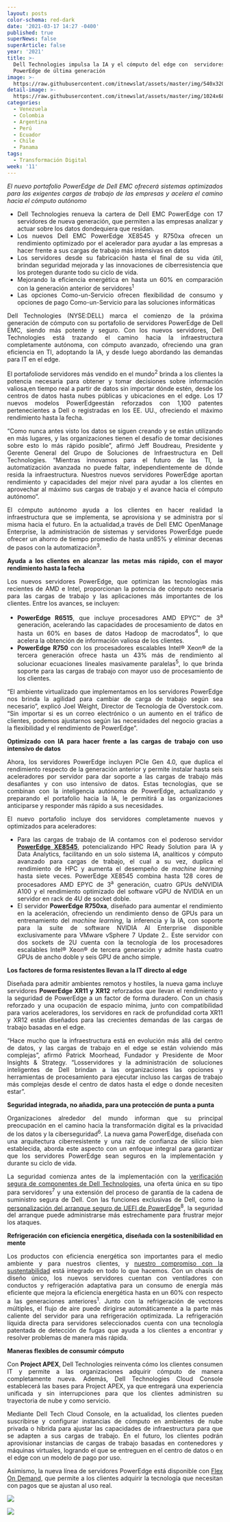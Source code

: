 ```yaml
---
layout: posts
color-schema: red-dark
date: '2021-03-17 14:27 -0400'
published: true
superNews: false
superArticle: false
year: '2021'
title: >-
  Dell Technologies impulsa la IA y el cómputo del edge con  servidores
  PowerEdge de última generación
image: >-
  https://raw.githubusercontent.com/itnewslat/assets/master/img/540x320/Poweredge-p.jpg
detail-image: >-
  https://raw.githubusercontent.com/itnewslat/assets/master/img/1024x680/Poweredge-g.jpg
categories:
  - Venezuela
  - Colombia
  - Argentina
  - Perú
  - Ecuador
  - Chile
  - Panama
tags:
  - Transformación Digital
week: '11'
---
```

<p style="text-align: justify;"><strong> </strong><em>El nuevo portafolio </em><em>PowerEdge de Dell EMC ofrecerá sistemas optimizados para las exigentes cargas de trabajo de las empresas y acelera el camino hacia el </em><em>cómputo</em><em> autónomo</em></p>

<ul style="text-align: justify;">
	<li>Dell Technologies renueva la cartera de Dell EMC PowerEdge con 17 servidores de nueva generación, que permiten a las empresas analizar y actuar sobre los datos dondequiera que residan.</li>
	<li>Los nuevos Dell EMC PowerEdge XE8545 y R750xa ofrecen un rendimiento optimizado por el acelerador para ayudar a las empresas a hacer frente a sus cargas de trabajo más intensivas en datos</li>
	<li>Los servidores desde su fabricación hasta el final de su vida útil, brindan seguridad mejorada y las innovaciones de ciberresistencia que los protegen durante todo su ciclo de vida.</li>
	<li>Mejorando la eficiencia energética en hasta un 60% en comparación con la generación anterior de servidores<sup>1</sup></li>
	<li>Las opciones Como-un-Servicio ofrecen flexibilidad de consumo y opciones de pago Como-un-Servicio para las soluciones informáticas</li>
</ul>
<p style="text-align: justify;">Dell Technologies (NYSE:DELL) marca el comienzo de la próxima generación de cómputo con su portafolio de servidores PowerEdge de Dell EMC, siendo más potente y seguro. Con los nuevos servidores, Dell Technologies está trazando el camino hacia la infraestructura completamente autónoma, con cómputo avanzado, ofreciendo una gran eficiencia en TI, adoptando la IA, y desde luego abordando las demandas para IT en el edge.</p>
<p style="text-align: justify;">El portafoliode servidores más vendido en el mundo<sup>2</sup> brinda a los clientes la potencia necesaria para obtener y tomar decisiones sobre información valiosa,en tiempo real a partir de datos sin importar dónde estén, desde los centros de datos hasta nubes públicas y ubicaciones en el edge. Los 17 nuevos modelos PowerEdgeestán reforzados con 1,100 patentes pertenecientes a Dell o registradas en los EE. UU., ofreciendo el máximo rendimiento hasta la fecha.</p>
<p style="text-align: justify;">“Como nunca antes visto los datos se siguen creando y se están utilizando en más lugares, y las organizaciones tienen el desafío de tomar decisiones sobre esto lo más rápido posible”, afirmó Jeff Boudreau, Presidente y Gerente General del Grupo de Soluciones de Infraestructura en Dell Technologies. “Mientras innovamos para el futuro de las TI, la automatización avanzada no puede faltar, independientemente de dónde resida la infraestructura. Nuestros nuevos servidores PowerEdge aportan rendimiento y capacidades del mejor nivel para ayudar a los clientes en aprovechar al máximo sus cargas de trabajo y el avance hacia el cómputo autónomo”.</p>
<p style="text-align: justify;">El cómputo autónomo ayuda a los clientes en hacer realidad la infraestructura que se implementa, se aprovisiona y se administra por sí misma hacia el futuro. En la actualidad,a través de Dell EMC OpenManage Enterprise,  la administración de sistemas y servidores PowerEdge puede ofrecer un ahorro de tiempo promedio de hasta un85% y eliminar decenas de pasos con la automatización<sup>3</sup>.</p>
<p style="text-align: justify;"><strong>A</strong><strong>yuda a los clientes </strong><strong>en</strong><strong> alcanzar las metas más rápido</strong><strong>, con el</strong><strong> mayor rendimiento hasta la fecha </strong></p>
<p style="text-align: justify;">Los nuevos servidores PowerEdge, que optimizan las tecnologías más recientes de AMD e Intel, proporcionan la potencia de cómputo necesaria para las cargas de trabajo y las aplicaciones más importantes de los clientes. Entre los avances, se incluyen:</p>

<ul style="text-align: justify;">
	<li><strong>PowerEdge R6515</strong>, que incluye procesadores AMD EPYC™ de 3<sup>a</sup> generación, acelerando las capacidades de procesamiento de datos en hasta un 60% en bases de datos Hadoop de macrodatos<sup>4</sup>, lo que acelera la obtención de información valiosa de los clientes.</li>
	<li><strong>PowerEdge R750</strong> con los procesadores escalables Intel® Xeon® de la tercera generación ofrece hasta un 43% más de rendimiento al solucionar ecuaciones lineales masivamente paralelas<sup>5</sup>, lo que brinda soporte para las cargas de trabajo con mayor uso de procesamiento de los clientes.</li>
</ul>
<p style="text-align: justify;">“El ambiente virtualizado que implementamos en los servidores PowerEdge nos brinda la agilidad para cambiar de carga de trabajo según sea necesario”, explicó Joel Weight, Director de Tecnología de Overstock.com. “Sin importar si es un correo electrónico o un aumento en el tráfico de clientes, podemos ajustarnos según las necesidades del negocio gracias a la flexibilidad y el rendimiento de PowerEdge”.</p>
<p style="text-align: justify;"><strong>Optimizado con IA para hacer frente a las cargas de trabajo con uso intensivo de datos</strong></p>
<p style="text-align: justify;">Ahora, los servidores PowerEdge incluyen PCIe Gen 4.0, que duplica el rendimiento respecto de la generación anterior y permite instalar hasta seis aceleradores por servidor para dar soporte a las cargas de trabajo más desafiantes y con uso intensivo de datos. Estas tecnologías, que se combinan con la inteligencia autónoma de PowerEdge, actualizando y preparando el portafolio hacia la IA, le permitirá a las organizaciones anticiparse y responder más rápido a sus necesidades.</p>
<p style="text-align: justify;">El nuevo portafolio incluye dos servidores completamente nuevos y optimizados para aceleradores:</p>

<ul style="text-align: justify;">
	<li>Para las cargas de trabajo de IA contamos con el poderoso servidor <a href="https://www.delltechnologies.com/en-us/servers/specialty-servers/poweredge-xe-servers.htm"><strong>PowerEdge</strong> <strong>XE8545</strong></a>, potencializando HPC Ready Solution para IA y Data Analytics, facilitando en un solo sistema IA, analíticos y cómputo avanzado para cargas de trabajo, el cual a su vez, duplica el rendimiento de HPC y aumenta el desempeño de <em>machine </em><em>learning</em> hasta siete veces. PowerEdge XE8545 combina hasta 128 cores de procesadores AMD EPYC de 3<sup>a</sup> generación, cuatro GPUs deNVIDIA A100 y el rendimiento optimizado del software vGPU de NVIDIA en un servidor en rack de 4U de socket doble.</li>
	<li>El servidor <strong>PowerEdge R750xa</strong>, diseñado para aumentar el rendimiento en la aceleración, ofreciendo un rendimiento denso de GPUs para un entrenamiento del <em>machine learning</em>, la inferencia y la IA, con soporte para la suite de software NVIDIA AI Enterprise disponible exclusivamente para VMware vSphere 7 Update 2.. Este servidor con dos sockets de 2U cuenta con la tecnología de los procesadores escalables Intel® Xeon® de tercera generación y admite hasta cuatro GPUs de ancho doble y seis GPU de ancho simple.</li>
</ul>
<p style="text-align: justify;"><strong>Los factores de forma resistentes llevan</strong><strong> a la IT directo </strong><strong>al edge</strong></p>
<p style="text-align: justify;">Diseñada para admitir ambientes remotos y hostiles, la nueva gama incluye servidores <strong>PowerEdge XR11 y XR12</strong> reforzados que llevan el rendimiento y la seguridad de PowerEdge a un factor de forma duradero. Con un chasis reforzado y una ocupación de espacio mínima, junto con compatibilidad para varios aceleradores, los servidores en rack de profundidad corta XR11 y XR12 están diseñados para las crecientes demandas de las cargas de trabajo basadas en el edge.</p>
<p style="text-align: justify;">“Hace mucho que la infraestructura está en evolución más allá del centro de datos, y las cargas de trabajo en el edge se están volviendo más complejas”, afirmó Patrick Moorhead, Fundador y Presidente de Moor Insights &amp; Strategy. “Losservidores y la administración de soluciones inteligentes de Dell brindan a las organizaciones las opciones y herramientas de procesamiento para ejecutar incluso las cargas de trabajo más complejas desde el centro de datos hasta el edge o donde necesiten estar”.</p>
<p style="text-align: justify;"><strong>Seguridad integrada, no añadida, para una protección </strong><strong>de punta a punta</strong></p>
<p style="text-align: justify;">Organizaciones alrededor del mundo informan que su principal preocupación en el camino hacia la transformación digital es la privacidad de los datos y la ciberseguridad<sup>6</sup>. La nueva gama PowerEdge, diseñada con una arquitectura ciberresistente y una raíz de confianza de silicio bien establecida, aborda este aspecto con un enfoque integral para garantizar que los servidores PowerEdge sean seguros en la implementación y durante su ciclo de vida.</p>
<p style="text-align: justify;">La seguridad comienza antes de la implementación con la <a href="https://www.delltechnologies.com/en-us/solutions/openmanage/secure-component-authentication.htm">verificación segura de componentes de Dell Technologies</a>, una oferta única en su tipo para servidores<sup>7</sup> y una extensión del proceso de garantía de la cadena de suministro segura de Dell. Con las funciones exclusivas de Dell, como la <a href="https://www.delltechnologies.com/en-us/solutions/openmanage/uefi-secure-boot.htm">personalización del arranque seguro de UEFI de PowerEdge</a><sup>8</sup>, la seguridad del arranque puede administrarse más estrechamente para frustrar mejor los ataques.</p>
<p style="text-align: justify;"><strong>Refrigeración con eficiencia energética, diseñada con la sostenibilidad en mente</strong></p>
<p style="text-align: justify;">Los productos con eficiencia energética son importantes para el medio ambiente y para nuestros clientes, y <a href="https://corporate.delltechnologies.com/en-us/social-impact/reporting/2030-goals.htm#filter=sustainability">nuestro compromiso con la sustentabilidad</a> está integrado en todo lo que hacemos. Con un chasis de diseño único, los nuevos servidores cuentan con ventiladores con conductos y refrigeración adaptativa para un consumo de energía más eficiente que mejora la eficiencia energética hasta en un 60% con respecto a las generaciones anteriores<sup>1</sup>. Junto con la refrigeración de vectores múltiples, el flujo de aire puede dirigirse automáticamente a la parte más caliente del servidor para una refrigeración optimizada. La refrigeración líquida directa para servidores seleccionados cuenta con una tecnología patentada de detección de fugas que ayuda a los clientes a encontrar y resolver problemas de manera más rápida.</p>
<p style="text-align: justify;"><strong>Maneras flexibles de consumir </strong><strong>cómputo</strong></p>
<p style="text-align: justify;">Con <strong>Project APEX</strong>, Dell Technologies reinventa cómo los clientes consumen IT y permite a las organizaciones adquirir cómputo de manera completamente nueva. Además, Dell Technologies Cloud Console establecerá las bases para Project APEX, ya que entregará una experiencia unificada y sin interrupciones para que los clientes administren su trayectoria de nube y como servicio.</p>
<p style="text-align: justify;">Mediante Dell Tech Cloud Console, en la actualidad, los clientes pueden suscribirse y configurar instancias de cómputo en ambientes de nube privada o híbrida para ajustar las capacidades de infraestructura para que se adapten a sus cargas de trabajo. En el futuro, los clientes podrán aprovisionar instancias de cargas de trabajo basadas en contenedores y máquinas virtuales, logrando el que se entreguen en el centro de datos o en el edge con un modelo de pago por uso.</p>
<p style="text-align: justify;">Asimismo, la nueva línea de servidores PowerEdge está disponible con <a href="https://www.delltechnologies.com/en-us/payment-solutions/flexible-consumption/flex-on-demand.htm">Flex On Demand</a>, que permite a los clientes adquirir la tecnología que necesitan con pagos que se ajustan al uso real.</p>

![](https://raw.githubusercontent.com/itnewslat/assets/master/img/540x320/Poweredge-p.jpg)

<img src="https://tracker.metricool.com/c3po.jpg?hash=56f88a41e39ab42c063cc51676587a04"/>
